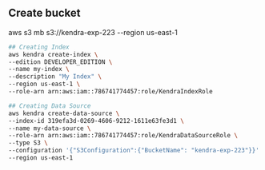 ## Create bucket
aws s3 mb s3://kendra-exp-223 --region us-east-1

``` sh
## Creating Index
aws kendra create-index \
--edition DEVELOPER_EDITION \
--name my-index \
--description "My Index" \
--region us-east-1 \
--role-arn arn:aws:iam::786741774457:role/KendraIndexRole
```

``` sh
## Creating Data Source
aws kendra create-data-source \
--index-id 319efa3d-0269-4606-9212-1611e63fe3d1 \
--name my-data-source \
--role-arn arn:aws:iam::786741774457:role/KendraDataSourceRole \
--type S3 \
--configuration '{"S3Configuration":{"BucketName": "kendra-exp-223"}}' \
--region us-east-1
```